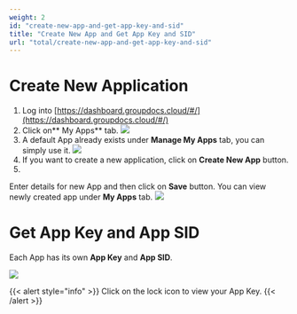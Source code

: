 ```yaml
---
weight: 2
id: "create-new-app-and-get-app-key-and-sid"
title: "Create New App and Get App Key and SID"
url: "total/create-new-app-and-get-app-key-and-sid"
---
```


 






# Create New Application #

1. Log into [https://dashboard.groupdocs.cloud/#/](https://dashboard.groupdocs.cloud/#/)
1. Click on** My Apps** tab.
![](total/images/MyAPP.PNG)
1. A default App already exists under **Manage My Apps** tab, you can simply use it.
![](total/images/FirstApp.PNG)
1. If you want to create a new application, click on **Create New App** button.
1. 
Enter details for new App and then click on **Save** button. You can view newly created app under **My Apps** tab.
![](total/images/NewApp.png)
 


# Get App Key and App SID #

Each App has its own **App Key** and **App SID**.

![](total/images/FirstApp.PNG)

{{< alert style="info" >}}
Click on the lock icon to view your App Key.
{{< /alert >}}
